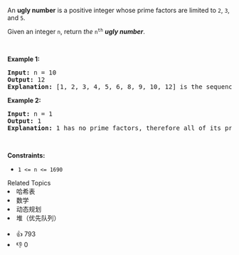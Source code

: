<p>An <strong>ugly number</strong> is a positive integer whose prime factors are limited to <code>2</code>, <code>3</code>, and <code>5</code>.</p>

<p>Given an integer <code>n</code>, return <em>the</em> <code>n<sup>th</sup></code> <em><strong>ugly number</strong></em>.</p>

<p>&nbsp;</p>
<p><strong>Example 1:</strong></p>

<pre>
<strong>Input:</strong> n = 10
<strong>Output:</strong> 12
<strong>Explanation:</strong> [1, 2, 3, 4, 5, 6, 8, 9, 10, 12] is the sequence of the first 10 ugly numbers.
</pre>

<p><strong>Example 2:</strong></p>

<pre>
<strong>Input:</strong> n = 1
<strong>Output:</strong> 1
<strong>Explanation:</strong> 1 has no prime factors, therefore all of its prime factors are limited to 2, 3, and 5.
</pre>

<p>&nbsp;</p>
<p><strong>Constraints:</strong></p>

<ul>
	<li><code>1 &lt;= n &lt;= 1690</code></li>
</ul>
<div><div>Related Topics</div><div><li>哈希表</li><li>数学</li><li>动态规划</li><li>堆（优先队列）</li></div></div><br><div><li>👍 793</li><li>👎 0</li></div>